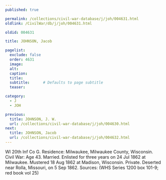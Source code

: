 ```yaml
---
published: true

permalink: /collections/civil-war-database/j/joh/004631.html
oldlink: /CivilWar/db/j/joh/004631.html

oldid: 004631

title: JOHNSON, Jacob

pagelist:
  exclude: false
  order: 4631
  image: 
  alt:
  caption:
  title:
  subtitle:      # Defaults to page subtitle
  teaser:

category: 
  - J 
  - JOH

previous:
  title: JOHNSON, J. W.
  url: /collections/civil-war-database/j/joh/004630.html  
next:
  title: JOHNSON, Jacob
  url: /collections/civil-war-database/j/joh/004632.html   
---
```

WI 20th Inf Co G. Residence: Milwaukee, Milwaukee County, Wisconsin. Civil War: Age 43. Married. Enlisted for three years on 24 Jul 1862 at Milwaukee. Mustered 18 Aug 1862 at Madison, Wisconsin. Private. Deserted near Rolla, Missouri, on 5 Sep 1862. Sources: (WHS Series 1200 box 101-9; red book vol 25)
